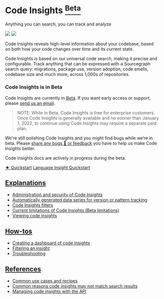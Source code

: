 # Code Insights <a href="../admin/beta_and_experimental_features"><sup><span class="badge badge-beta">Beta</span></sup></a>

<style>

.markdown-body h2 {
  margin-top: 2em;
}

.markdown-body ul {
  list-style:none;
  padding-left: 1em;
}

.markdown-body ul li {
  margin: 0.5em 0;
}

.markdown-body ul li:before {
  content: '';
  display: inline-block;
  height: 1.2em;
  width: 1em;
  background-size: contain;
  background-repeat: no-repeat;
  background-image: url(code_monitoring/file-icon.svg);
  margin-right: 0.5em;
  margin-bottom: -0.29em;
}

body.theme-dark .markdown-body ul li:before {
  filter: invert(50%);
}

</style>

<p class="subtitle">Anything you can search, you can track and analyze</p>

<img src="https://sourcegraphstatic.com/docs/images/code_insights/insights_index_light.png" class="screenshot theme-light-only" />
<img src="https://sourcegraphstatic.com/docs/images/code_insights/insights_index_dark.png" class="screenshot theme-dark-only" />

<p class="lead">Code Insights reveals high-level information about your codebase, based on both how your code changes over time and its current state.</p>

Code Insights is based on our universal code search, making it precise and configurable. Track anything that can be expressed with a Sourcegraph search query: migrations, package use, version adoption, code smells, codebase size and much more, across 1,000s of repositories.

### Code Insights is in Beta

Code Insights are currently in [Beta](../admin/beta_and_experimental_features.md). If you want early access or support, please [send us an email](mailto:feedback@sourcegraph.com).

> NOTE: While in Beta, Code Insights is free for enterprise customers. Once Code Insights is generally available and no sooner than January 1, 2022, to continue using Code Insights may require a separate paid plan.

We're still polishing Code Insights and you might find bugs while we’re in beta. Please [share any bugs 🐛 or feedback](mailto:feedback@sourcegraph.com) you have to help us make Code Insights better.

Code insights docs are actively in progress during the beta.

<div class="cta-group">
<a class="btn btn-primary" href="quickstart">★ Quickstart</a>
<a class="btn" href="language_insight_quickstart">Language Insight Quickstart</a>
</div>

## [Explanations](explanations/index.md)

- [Administration and security of Code Insights](explanations/administration_and_security_of_code_insights.md)
- [Automatically generated data series for version or pattern tracking](explanations/automatically_generated_data_series.md)
- [Code Insights filters](explanations/code_insights_filters.md)
- [Current limitations of Code Insights (Beta limitations)](explanations/current_limitations_of_code_insights.md)
- [Viewing code insights](explanations/viewing_code_insights.md)

## [How-tos](how-tos/index.md)

- [Creating a dashboard of code insights](how-tos/creating_a_custom_dashboard_of_code_insights.md)
- [Filtering an insight](how-tos/filtering_an_insight.md)
- [Troubleshooting](how-tos/Troubleshooting.md)

## [References](references/index.md)

- [Common use cases and recipes](references/common_use_cases.md)
- [Common reasons code insights may not match search results](references/common_reasons_code_insights_may_not_match_search_results.md)
- [Managing code insights with the API](../api/graphql/managing-code-insights-with-api.md)
